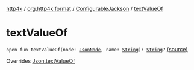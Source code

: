 [http4k](../../index.md) / [org.http4k.format](../index.md) / [ConfigurableJackson](index.md) / [textValueOf](./text-value-of.md)

# textValueOf

`open fun textValueOf(node: `[`JsonNode`](https://fasterxml.github.io/jackson-databind/javadoc/2.9/com/fasterxml/jackson/databind/JsonNode.html)`, name: `[`String`](https://kotlinlang.org/api/latest/jvm/stdlib/kotlin/-string/index.html)`): `[`String`](https://kotlinlang.org/api/latest/jvm/stdlib/kotlin/-string/index.html)`?` [(source)](https://github.com/http4k/http4k/blob/master/http4k-format-jackson/src/main/kotlin/org/http4k/format/ConfigurableJackson.kt#L58)

Overrides [Json.textValueOf](../-json/text-value-of.md)

